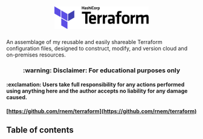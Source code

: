 <h1 align="center"><img src="/images/Terraform_Logo.png" alt="HashiCorp Terraform" width=250></h1>

An assemblage of my reusable and easily shareable Terraform configuration files, designed to construct, modify, and version cloud and on-premises resources.

<h3 align="center">:warning: Disclaimer: For educational purposes only</h3>
<h4 align="left">:exclamation: Users take full responsibility for any actions performed using anything here and the author accepts no liability for any damage caused.</h4>

#### [https://github.com/rnem/terraform](https://github.com/rnem/terraform)

## Table of contents